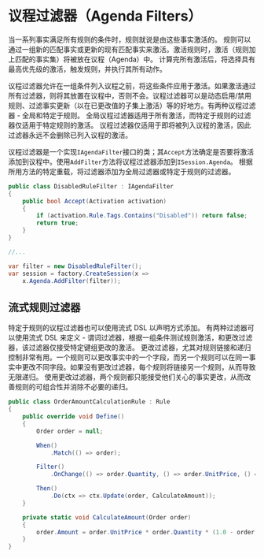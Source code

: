 # 议程过滤器（Agenda Filters）

当一系列事实满足所有规则的条件时，规则就说是由这些事实激活的。 规则可以通过一组新的匹配事实或更新的现有匹配事实来激活。激活规则时，激活（规则加上匹配的事实集）将被放在议程（Agenda）中。 计算完所有激活后，将选择具有最高优先级的激活，触发规则，并执行其所有动作。

议程过滤器允许在一组条件列入议程之前，将这些条件应用于激活。如果激活通过所有过滤器，则将其放置在议程中，否则不会。议程过滤器可以是动态启用/禁用规则、过滤事实更新（以在已更改值的子集上激活）等的好地方。有两种议程过滤器 - 全局和特定于规则。 全局议程过滤器适用于所有激活，而特定于规则的过滤器仅适用于特定规则的激活。 议程过滤器仅适用于即将被列入议程的激活，因此过滤器永远不会删除已列入议程的激活。

议程过滤器是一个实现`IAgendaFilter`接口的类；其`Accept`方法确定是否要将激活添加到议程中。使用`AddFilter`方法将议程过滤器添加到`ISession.Agenda`。 根据所用方法的特定重载，将过滤器添加为全局过滤器或特定于规则的过滤器。

```csharp
public class DisabledRuleFilter : IAgendaFilter
{
    public bool Accept(Activation activation)
    {
        if (activation.Rule.Tags.Contains("Disabled")) return false;
        return true;
    }
}

//...

var filter = new DisabledRuleFilter();
var session = factory.CreateSession(x =>
    x.Agenda.AddFilter(filter));
```

## 流式规则过滤器

特定于规则的议程过滤器也可以使用流式 DSL 以声明方式添加。 有两种过滤器可以使用流式 DSL 来定义 - 谓词过滤器，根据一组条件测试规则激活，和更改过滤器，该过滤器仅接受特定键组更改的激活。 更改过滤器，尤其对规则链接和递归控制非常有用。一个规则可以更改事实中的一个字段，而另一个规则可以在同一事实中更改不同字段。如果没有更改过滤器，每个规则将链接另一个规则，从而导致无限递归。 使用更改过滤器，两个规则都只能接受他们关心的事实更改，从而改善规则的可组合性并消除不必要的递归。

```csharp
public class OrderAmountCalculationRule : Rule
{
    public override void Define()
    {
        Order order = null;

        When()
            .Match(() => order);

        Filter()
            .OnChange(() => order.Quantity, () => order.UnitPrice, () => order.PercentDiscount);

        Then()
            .Do(ctx => ctx.Update(order, CalculateAmount));
    }

    private static void CalculateAmount(Order order)
    {
        order.Amount = order.UnitPrice * order.Quantity * (1.0 - order.PercentDiscount / 100.0);
    }
}
```